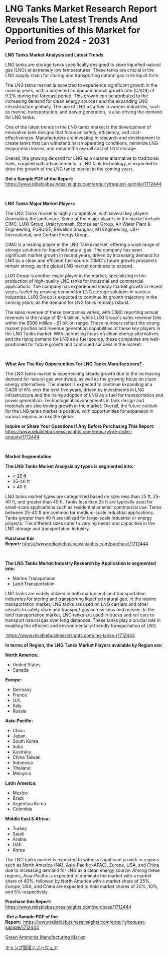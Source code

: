 <p><h1>LNG Tanks Market Research Report Reveals The Latest Trends And Opportunities of this Market for Period from 2024 - 2031</h1></p><p><strong>LNG Tanks Market Analysis and Latest Trends</strong></p>
<p><p>LNG tanks are storage tanks specifically designed to store liquefied natural gas (LNG) at extremely low temperatures. These tanks are crucial in the LNG supply chain for storing and transporting natural gas in its liquid form.</p><p>The LNG tanks market is expected to experience significant growth in the coming years, with a projected compound annual growth rate (CAGR) of 9.2% during the forecast period. This growth can be attributed to the increasing demand for clean energy sources and the expanding LNG infrastructure globally. The use of LNG as a fuel in various industries, such as marine, transportation, and power generation, is also driving the demand for LNG tanks.</p><p>One of the latest trends in the LNG tanks market is the development of innovative tank designs that focus on safety, efficiency, and cost-effectiveness. Manufacturers are investing in research and development to create tanks that can withstand harsh operating conditions, minimize LNG evaporation losses, and reduce the overall cost of LNG storage.</p><p>Overall, the growing demand for LNG as a cleaner alternative to traditional fuels, coupled with advancements in LNG tank technology, is expected to drive the growth of the LNG tanks market in the coming years.</p></p>
<p><strong>Get a Sample PDF of the Report:&nbsp;</strong> <a href="https://www.reliablebusinessinsights.com/enquiry/request-sample/1712444">https://www.reliablebusinessinsights.com/enquiry/request-sample/1712444</a></p>
<p>&nbsp;</p>
<p><strong>LNG Tanks Major Market Players</strong></p>
<p><p>The LNG Tanks market is highly competitive, with several key players dominating the landscape. Some of the major players in the market include CIMC, LUXI Group, Uralcryomash, Rootselaar Group, Air Water Plant & Engineering, FURUISE, Bewellcn Shanghai, M1 Engineering, UBH International, and Corban Energy Group.</p><p>CIMC is a leading player in the LNG Tanks market, offering a wide range of storage solutions for liquefied natural gas. The company has seen significant market growth in recent years, driven by increasing demand for LNG as a clean and efficient fuel source. CIMC's future growth prospects remain strong, as the global LNG market continues to expand.</p><p>LUXI Group is another major player in the market, specializing in the production of high-quality LNG tanks for industrial and commercial applications. The company has experienced steady market growth in recent years, fueled by growing demand for LNG storage solutions in various industries. LUXI Group is expected to continue its growth trajectory in the coming years, as the demand for LNG tanks remains robust.</p><p>The sales revenue of these companies varies, with CIMC reporting annual revenues in the range of $1-5 billion, while LUXI Group's sales revenue falls within the $500 million - $1 billion range. These numbers reflect the strong market position and revenue generation capabilities of these key players in the LNG Tanks market. With increasing focus on clean energy alternatives and the rising demand for LNG as a fuel source, these companies are well-positioned for future growth and continued success in the market.</p></p>
<p>&nbsp;</p>
<p><strong>What Are The Key Opportunities For LNG Tanks Manufacturers?</strong></p>
<p><p>The LNG tanks market is experiencing steady growth due to the increasing demand for natural gas worldwide, as well as the growing focus on clean energy alternatives. The market is expected to continue expanding at a CAGR of 6% over the next five years, driven by investments in LNG infrastructure and the rising adoption of LNG as a fuel for transportation and power generation. Technological advancements in tank design and materials are also driving growth in the market. Overall, the future outlook for the LNG tanks market is positive, with opportunities for expansion in various regions across the globe.</p></p>
<p><strong>Inquire or Share Your Questions If Any Before Purchasing This Report:</strong> <a href="https://www.reliablebusinessinsights.com/enquiry/pre-order-enquiry/1712444">https://www.reliablebusinessinsights.com/enquiry/pre-order-enquiry/1712444</a></p>
<p>&nbsp;</p>
<p><strong>Market Segmentation</strong></p>
<p><strong>The LNG Tanks Market Analysis by types is segmented into:</strong></p>
<p><ul><li>< 25 ft</li><li>25-40 ft</li><li>> 40 ft</li></ul></p>
<p><p>LNG tanks market types are categorized based on size: less than 25 ft, 25-40 ft, and greater than 40 ft. Tanks less than 25 ft are typically used for small-scale applications such as residential or small commercial use. Tanks between 25-40 ft are common for medium-scale industrial applications. Tanks greater than 40 ft are utilized for large-scale industrial or energy projects. The different sizes cater to varying needs and capacities in the LNG storage and transportation industry.</p></p>
<p><strong>Purchase this Report:&nbsp;</strong><a href="https://www.reliablebusinessinsights.com/purchase/1712444">https://www.reliablebusinessinsights.com/purchase/1712444</a></p>
<p>&nbsp;</p>
<p><strong>The LNG Tanks Market Industry Research by Application is segmented into:</strong></p>
<p><ul><li>Marine Transpotaion</li><li>Land Transportation</li></ul></p>
<p><p>LNG tanks are widely utilized in both marine and land transportation industries for storing and transporting liquefied natural gas. In the marine transportation market, LNG tanks are used on LNG carriers and other vessels to safely store and transport gas across seas and oceans. In the land transportation market, LNG tanks are used in trucks and rail cars to transport natural gas over long distances. These tanks play a crucial role in enabling the efficient and environmentally-friendly transportation of LNG.</p></p>
<p><a href="https://www.reliablebusinessinsights.com/lng-tanks-r1712444">&nbsp;https://www.reliablebusinessinsights.com/lng-tanks-r1712444</a></p>
<p><strong>In terms of Region, the LNG Tanks Market Players available by Region are:</strong></p>
<p>
    <p> <strong> North America: </strong>
        <ul>
            <li>United States</li>
            <li>Canada</li>
        </ul>
        </p> 
    <p> <strong> Europe: </strong>
        <ul>
            <li>Germany</li>
            <li>France</li>
            <li>U.K.</li>
            <li>Italy</li>
            <li>Russia</li>
        </ul>
        </p> 
    <p> <strong> Asia-Pacific: </strong>
        <ul>
            <li>China</li>
            <li>Japan</li>
            <li>South Korea</li>
            <li>India</li>
            <li>Australia</li>
            <li>China Taiwan</li>
            <li>Indonesia</li>
            <li>Thailand</li>
            <li>Malaysia</li>
        </ul>
        </p> 
    <p> <strong> Latin America: </strong>
        <ul>
            <li>Mexico</li>
            <li>Brazil</li>
            <li>Argentina Korea</li>
            <li>Colombia</li>
        </ul>
        </p> 
    <p> <strong> Middle East & Africa: </strong>
        <ul>
            <li>Turkey</li>
            <li>Saudi</li>
            <li>Arabia</li>
            <li>UAE</li>
            <li>Korea</li>
        </ul>
    </p>
    </p>
<p><p>The LNG tanks market is expected to witness significant growth in regions such as North America (NA), Asia-Pacific (APAC), Europe, USA, and China due to increasing demand for LNG as a clean energy source. Among these regions, Asia-Pacific is expected to dominate the market with a market share of 40%, followed by North America with a market share of 25%. Europe, USA, and China are expected to hold market shares of 20%, 10%, and 5% respectively.</p></p>
<p><strong>Purchase this Report: </strong><a href="https://www.reliablebusinessinsights.com/purchase/1712444">https://www.reliablebusinessinsights.com/purchase/1712444</a></p>
<p>&nbsp;<strong>Get a Sample PDF of the Report:&nbsp;&nbsp;</strong><a href="https://www.reliablebusinessinsights.com/enquiry/request-sample/1712444">https://www.reliablebusinessinsights.com/enquiry/request-sample/1712444</a></p>
<p><strong></strong></p>
<p><p><a href="https://github.com/wzvucnjn4/Market-Research-Report-List-1/blob/main/green-ammonia-manufacturing-market.md">Green Ammonia Manufacturing Market</a></p><p><a href="https://github.com/ihabdkwlxs948/Market-Research-Report-List-3/blob/main/6024607185253.md">キャンプ管理ソフトウェア</a></p></p>